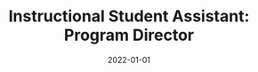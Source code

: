 ---
title: "Instructional Student Assistant: Program Director"
collection: teaching
type: "High School"
venue: "Silver Creek High School"
date: 2022-01-01
location: "Longmont, CO"
---